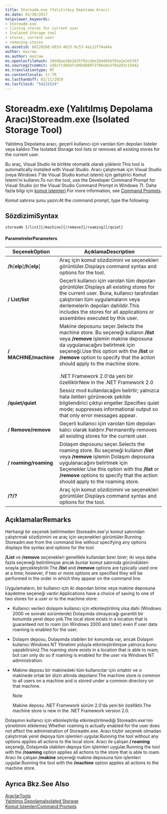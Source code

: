 ```yaml
---
title: Storeadm.exe (Yalıtılmış Depolama Aracı)
ms.date: 03/30/2017
helpviewer_keywords:
- Storeadm.exe
- listing stores for current user
- Isolated Storage tool
- stores, current user
- removing stores
ms.assetid: b81202b8-d91d-4b23-9c53-4a112f74a44a
author: mairaw
ms.author: mairaw
ms.openlocfilehash: 29dd8ae38e2635f92c5be2b4d856f03a2e3e5767
ms.sourcegitcommit: a36cfc9dbbfc04bd88971f96e8a3f8e283c15d42
ms.translationtype: MT
ms.contentlocale: tr-TR
ms.lasthandoff: 01/11/2019
ms.locfileid: "54221524"
---
```

# <a name="storeadmexe-isolated-storage-tool"></a><span data-ttu-id="79fc2-102">Storeadm.exe (Yalıtılmış Depolama Aracı)</span><span class="sxs-lookup"><span data-stu-id="79fc2-102">Storeadm.exe (Isolated Storage Tool)</span></span>
<span data-ttu-id="79fc2-103">Yalıtılmış Depolama aracı, geçerli kullanıcı için varolan tüm depoları listeler veya kaldırır.</span><span class="sxs-lookup"><span data-stu-id="79fc2-103">The Isolated Storage tool lists or removes all existing stores for the current user.</span></span>  
  
 <span data-ttu-id="79fc2-104">Bu araç, Visual Studio ile birlikte otomatik olarak yüklenir.</span><span class="sxs-lookup"><span data-stu-id="79fc2-104">This tool is automatically installed with Visual Studio.</span></span> <span data-ttu-id="79fc2-105">Aracı çalıştırmak için Visual Studio (veya Windows 7'de Visual Studio komut istemi) için geliştirici Komut İstemi'ni kullanın.</span><span class="sxs-lookup"><span data-stu-id="79fc2-105">To run the tool, use the Developer Command Prompt for Visual Studio (or the Visual Studio Command Prompt in Windows 7).</span></span> <span data-ttu-id="79fc2-106">Daha fazla bilgi için [komut istemleri](../../../docs/framework/tools/developer-command-prompt-for-vs.md).</span><span class="sxs-lookup"><span data-stu-id="79fc2-106">For more information, see [Command Prompts](../../../docs/framework/tools/developer-command-prompt-for-vs.md).</span></span>  
  
 <span data-ttu-id="79fc2-107">Komut satırına şunu yazın:</span><span class="sxs-lookup"><span data-stu-id="79fc2-107">At the command prompt, type the following:</span></span>  
  
## <a name="syntax"></a><span data-ttu-id="79fc2-108">Sözdizimi</span><span class="sxs-lookup"><span data-stu-id="79fc2-108">Syntax</span></span>  
  
```  
storeadm [/list][/machine][/remove][/roaming][/quiet]  
```  
  
#### <a name="parameters"></a><span data-ttu-id="79fc2-109">Parametreler</span><span class="sxs-lookup"><span data-stu-id="79fc2-109">Parameters</span></span>  
  
|<span data-ttu-id="79fc2-110">Seçenek</span><span class="sxs-lookup"><span data-stu-id="79fc2-110">Option</span></span>|<span data-ttu-id="79fc2-111">Açıklama</span><span class="sxs-lookup"><span data-stu-id="79fc2-111">Description</span></span>|  
|------------|-----------------|  
|<span data-ttu-id="79fc2-112">**/h**[**elp**]</span><span class="sxs-lookup"><span data-stu-id="79fc2-112">**/h**[**elp**]</span></span>|<span data-ttu-id="79fc2-113">Araç için komut sözdizimini ve seçenekleri görüntüler.</span><span class="sxs-lookup"><span data-stu-id="79fc2-113">Displays command syntax and options for the tool.</span></span>|  
|<span data-ttu-id="79fc2-114">**/ List**</span><span class="sxs-lookup"><span data-stu-id="79fc2-114">**/list**</span></span>|<span data-ttu-id="79fc2-115">Geçerli kullanıcı için varolan tüm depoları görüntüler.</span><span class="sxs-lookup"><span data-stu-id="79fc2-115">Displays all existing stores for the current user.</span></span> <span data-ttu-id="79fc2-116">Buna, kullanıcı tarafından çalıştırılan tüm uygulamaların veya derlemelerin depoları dahildir.</span><span class="sxs-lookup"><span data-stu-id="79fc2-116">This includes the stores for all applications or assemblies executed by this user.</span></span>|  
|<span data-ttu-id="79fc2-117">**/ MACHINE**</span><span class="sxs-lookup"><span data-stu-id="79fc2-117">**/machine**</span></span>|<span data-ttu-id="79fc2-118">Makine deposunu seçer.</span><span class="sxs-lookup"><span data-stu-id="79fc2-118">Selects the machine store.</span></span> <span data-ttu-id="79fc2-119">Bu seçeneği kullanın **/list** veya **/remove** işlemin makine deposuna da uygulanacağını belirtmek için seçeneği.</span><span class="sxs-lookup"><span data-stu-id="79fc2-119">Use this option with the **/list** or **/remove** option to specify that the action should apply to the machine store.</span></span><br /><br /> <span data-ttu-id="79fc2-120">.NET Framework 2.0'da yeni bir özelliktir</span><span class="sxs-lookup"><span data-stu-id="79fc2-120">New in the .NET Framework 2.0</span></span>|  
|<span data-ttu-id="79fc2-121">**/quiet**</span><span class="sxs-lookup"><span data-stu-id="79fc2-121">**/quiet**</span></span>|<span data-ttu-id="79fc2-122">Sessiz mod kullanılacağını belirtir; yalnızca hata iletileri görünecek şekilde bilgilendirici çıktıyı engeller.</span><span class="sxs-lookup"><span data-stu-id="79fc2-122">Specifies quiet mode; suppresses informational output so that only error messages appear.</span></span>|  
|<span data-ttu-id="79fc2-123">**/ Remove**</span><span class="sxs-lookup"><span data-stu-id="79fc2-123">**/remove**</span></span>|<span data-ttu-id="79fc2-124">Geçerli kullanıcı için varolan tüm depoları kalıcı olarak kaldırır.</span><span class="sxs-lookup"><span data-stu-id="79fc2-124">Permanently removes all existing stores for the current user.</span></span>|  
|<span data-ttu-id="79fc2-125">**/ roaming**</span><span class="sxs-lookup"><span data-stu-id="79fc2-125">**/roaming**</span></span>|<span data-ttu-id="79fc2-126">Dolaşım deposunu seçer.</span><span class="sxs-lookup"><span data-stu-id="79fc2-126">Selects the roaming store.</span></span> <span data-ttu-id="79fc2-127">Bu seçeneği kullanın **/list** veya **/remove** işlemin Dolaşım deposuna uygulanacağını belirtmek için Seçenekler.</span><span class="sxs-lookup"><span data-stu-id="79fc2-127">Use this option with the **/list** or **/remove** options to specify that the action should apply to the roaming store.</span></span>|  
|<span data-ttu-id="79fc2-128">**/?**</span><span class="sxs-lookup"><span data-stu-id="79fc2-128">**/?**</span></span>|<span data-ttu-id="79fc2-129">Araç için komut sözdizimini ve seçenekleri görüntüler.</span><span class="sxs-lookup"><span data-stu-id="79fc2-129">Displays command syntax and options for the tool.</span></span>|  
  
## <a name="remarks"></a><span data-ttu-id="79fc2-130">Açıklamalar</span><span class="sxs-lookup"><span data-stu-id="79fc2-130">Remarks</span></span>  
 <span data-ttu-id="79fc2-131">Herhangi bir seçenek belirtmeden Storeadm.exe'yi komut satırından çalıştırmak sözdizimini ve araç için seçenekleri görüntüler.</span><span class="sxs-lookup"><span data-stu-id="79fc2-131">Running Storeadm.exe from the command line without specifying any options displays the syntax and options for the tool.</span></span>  
  
 <span data-ttu-id="79fc2-132">**/List** ve **/remove** seçenekleri genellikle kullanılan birer birer; iki veya daha fazla seçeneği belirtilmişse ancak bunlar komut satırında göründükleri sırayla gerçekleştirilir.</span><span class="sxs-lookup"><span data-stu-id="79fc2-132">The **/list** and **/remove** options are typically used one at a time; however, if two or more options are specified they will be performed in the order in which they appear on the command line.</span></span>  
  
 <span data-ttu-id="79fc2-133">Uygulamaların, bir kullanıcı için iki depodan birine veya makine deposuna kaydetme seçeneği vardır:</span><span class="sxs-lookup"><span data-stu-id="79fc2-133">Applications have a choice of saving to one of two stores for a user or to the machine store:</span></span>  
  
-   <span data-ttu-id="79fc2-134">Kullanıcı verileri dolaşımı kullanıcı için etkinleştirilmiş olsa dahi (Windows 2000 ve sonraki sürümlerde) Dolaşımda olmayacağı garantili bir konumda yerel depo yok.</span><span class="sxs-lookup"><span data-stu-id="79fc2-134">The local store exists in a location that is guaranteed not to roam (on Windows 2000 and later) even if user data roaming is enabled for the user.</span></span>  
  
-   <span data-ttu-id="79fc2-135">Dolaşım deposu, Dolaşımda olabilen bir konumda var, ancak Dolaşım kullanıcı Windows NT Yönetimi yoluyla etkinleştirilmişse yalnızca bunu yapabilirsiniz.</span><span class="sxs-lookup"><span data-stu-id="79fc2-135">The roaming store exists in a location that is able to roam, but can only do so if roaming is enabled for the user via Windows NT administration.</span></span>  
  
-   <span data-ttu-id="79fc2-136">Makine deposu bir makinedeki tüm kullanıcılar için ortaktır ve o makinede ortak bir dizin altında depolanır.</span><span class="sxs-lookup"><span data-stu-id="79fc2-136">The machine store is common to all users on a machine and is stored under a common directory on that machine.</span></span>  
  
    > [!NOTE]
    >  <span data-ttu-id="79fc2-137">Makine deposu .NET Framework sürüm 2.0'da yeni bir özelliktir.</span><span class="sxs-lookup"><span data-stu-id="79fc2-137">The machine store is new in the .NET Framework version 2.0.</span></span>  
  
 <span data-ttu-id="79fc2-138">Dolaşımın kullanıcı için etkinleştirilip etkinleştirilmediği Storeadm.exe'nin yönetimini etkilemez.</span><span class="sxs-lookup"><span data-stu-id="79fc2-138">Whether roaming is actually enabled for the user does not affect the administration of Storeadm.exe.</span></span> <span data-ttu-id="79fc2-139">Aracı hiçbir seçenek olmadan çalıştırmak yerel depoya tüm işlemleri uygular.</span><span class="sxs-lookup"><span data-stu-id="79fc2-139">Running the tool without any options applies all actions to the local store.</span></span> <span data-ttu-id="79fc2-140">Aracı ile çalışan **/ roaming** seçeneği, Dolaşımda olabilen depoya tüm işlemleri uygular.</span><span class="sxs-lookup"><span data-stu-id="79fc2-140">Running the tool with the **/roaming** option applies all actions to the store that is able to roam.</span></span> <span data-ttu-id="79fc2-141">Aracı ile çalışan **/makine** seçeneği makine deposuna tüm işlemleri uygular.</span><span class="sxs-lookup"><span data-stu-id="79fc2-141">Running the tool with the **/machine** option applies all actions to the machine store.</span></span>  
  
## <a name="see-also"></a><span data-ttu-id="79fc2-142">Ayrıca Bkz.</span><span class="sxs-lookup"><span data-stu-id="79fc2-142">See Also</span></span>  
 [<span data-ttu-id="79fc2-143">Araçlar</span><span class="sxs-lookup"><span data-stu-id="79fc2-143">Tools</span></span>](../../../docs/framework/tools/index.md)  
 [<span data-ttu-id="79fc2-144">Yalıtılmış Depolama</span><span class="sxs-lookup"><span data-stu-id="79fc2-144">Isolated Storage</span></span>](../../../docs/standard/io/isolated-storage.md)  
 [<span data-ttu-id="79fc2-145">Komut İstemleri</span><span class="sxs-lookup"><span data-stu-id="79fc2-145">Command Prompts</span></span>](../../../docs/framework/tools/developer-command-prompt-for-vs.md)
